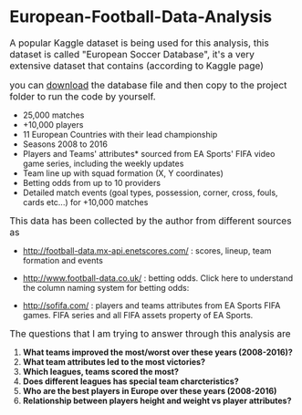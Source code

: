 # European-Football-Data-Analysis

<font size="3">A popular Kaggle dataset is being used for this analysis, this dataset is called "European Soccer Database", it's a very extensive dataset that contains (according to Kaggle page)</font>

<font size="3">you can <a href='https://d17h27t6h515a5.cloudfront.net/topher/2017/November/5a0a4cad_database/database.sqlite'>download</a> the database file and then copy to the project folder to run the code by yourself.</font>

- 25,000 matches
- +10,000 players
- 11 European Countries with their lead championship
- Seasons 2008 to 2016
- Players and Teams' attributes* sourced from EA Sports' FIFA video game series, including the weekly updates
- Team line up with squad formation (X, Y coordinates)
- Betting odds from up to 10 providers
- Detailed match events (goal types, possession, corner, cross, fouls, cards etc...) for +10,000 matches



<font size="3">This data has been collected by the author from different sources as</font> 

- http://football-data.mx-api.enetscores.com/ : scores, lineup, team formation and events

- http://www.football-data.co.uk/ : betting odds. Click here to understand the column naming system for betting odds:

- http://sofifa.com/ : players and teams attributes from EA Sports FIFA games. FIFA series and all FIFA assets property of EA Sports.

<font size="3">The questions that I am trying to answer through this analysis are</font>

1. **What teams improved the most/worst over these years (2008-2016)?**
2. **What team attributes led to the most victories?** 
3. **Which leagues, teams scored the most?**
4. **Does different leagues has special team charcteristics?**
5. **Who are the best players in Europe over these years (2008-2016)**
6. **Relationship between players height and weight vs player attributes?**
